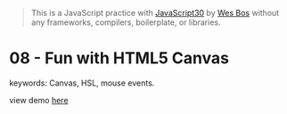 > This is a JavaScript practice with [JavaScript30](https://javascript30.com/) by [Wes Bos](https://github.com/wesbos) without any frameworks, compilers, boilerplate, or libraries.

# 08 - Fun with HTML5 Canvas
keywords: Canvas, HSL, mouse events.

view demo [here](https://gnovo.github.io/JS30/08-Fun_with_HTML5_Canvas/index.html)